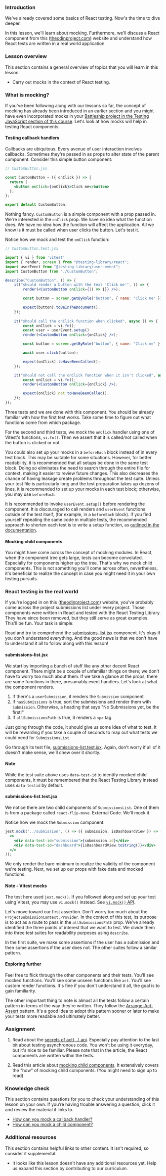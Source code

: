 ### Introduction

We've already covered some basics of React testing. Now's the time to dive deeper.

In this lesson, we'll learn about mocking. Furthermore, we'll discuss a React component from this ([theodinproject.com](https://theodinproject.com)) website and understand how React tests are written in a real world application.

### Lesson overview

This section contains a general overview of topics that you will learn in this lesson.

- Carry out mocks in the context of React testing.

### What is mocking?

If you've been following along with our lessons so far, the concept of mocking has already been introduced in an earlier section and you might have even incorporated mocks in your [Battleship project in the Testing JavaScript section of this course](https://www.theodinproject.com/lessons/javascript-battleship). Let's look at how mocks will help in testing React components.

#### Testing callback handlers

Callbacks are ubiquitous. Every avenue of user interaction involves callbacks. Sometimes they're passed in as props to alter state of the parent component. Consider this simple button component:

~~~jsx
// CustomButton.jsx

const CustomButton = ({ onClick }) => {
  return (
    <button onClick={onClick}>Click me</button> 
  );
};

export default CustomButton;
~~~

Nothing fancy. `CustomButton` is a simple component with a prop passed in. We're interested in the `onClick` prop. We have no idea what the function does. We have no idea how the function will affect the application. All we know is it must be called when user clicks the button. Let's test it.

<span id="testing-callback-handlers">Notice how we mock and test the `onClick` function</span>:

~~~jsx
// CustomButton.test.jsx

import { vi } from 'vitest'
import { render, screen } from "@testing-library/react";
import userEvent from "@testing-library/user-event";
import CustomButton from "./CustomButton";

describe("CustomButton", () => {
    it("should render a button with the text 'Click me'", () => {
        render(<CustomButton onClick={() => {}} />);

        const button = screen.getByRole("button", { name: "Click me" });

        expect(button).toBeInTheDocument();
    });
  
    it("should call the onClick function when clicked", async () => {
        const onClick = vi.fn();
        const user = userEvent.setup()
        render(<CustomButton onClick={onClick} />);

        const button = screen.getByRole("button", { name: "Click me" });

        await user.click(button);

        expect(onClick).toHaveBeenCalled();
    });

    it("should not call the onClick function when it isn't clicked", async () => {
        const onClick = vi.fn();
        render(<CustomButton onClick={onClick} />);

        expect(onClick).not.toHaveBeenCalled();
    });
});
~~~

Three tests and we are done with this component. You should be already familiar with how the first test works. Take some time to figure out what functions come from which package.

For the second and third tests, we mock the `onClick` handler using one of Vitest's functions, `vi.fn()`. Then we assert that it is called/not called when the button is clicked or not. 

You could also set up your mocks in a `beforeEach` block instead of in every test block. This may be suitable for some situations. However, for better readability, it is recommended that all setups be done in the same test block.  Doing so eliminates the need to search through the entire file for context, making it easier to review future changes. This also decreases the chance of having leakage create problems throughout the test suite. Unless your test file is particularly long and the test preparation takes up dozens of lines, it is recommended to set up your mocks in each test block; otherwise, you may use `beforeEach`.

It is recommended to invoke `userEvent.setup()` before rendering the component. It is discouraged to call renders and `userEvent` functions outside of the test itself, (for example, in a `beforeEach` block). If you find yourself repeating the same code in multiple tests, the recommended approach to shorten each test is to write a setup function, as [outlined in the documentation](https://testing-library.com/docs/user-event/intro/#writing-tests-with-userevent).

#### Mocking child components

You might have come across the concept of mocking modules. In React, when the component tree gets large, tests can become convoluted. Especially for components higher up the tree. That's why we mock child components. This is not something you'll come across often, nevertheless, it's beneficial to realize the concept in case you might need it in your own testing pursuits.

### React testing in the real world

If you're logged in on this ([theodinproject.com](https://theodinproject.com)) website, you've probably come across the project submissions list under every project. Those components were written in React and tested with the React Testing Library. They have since been removed, but they still serve as great examples. This'll be fun. Your task is simple:

Read and try to comprehend the [submissions-list.jsx](https://github.com/TheOdinProject/theodinproject/blob/0886578d5b27a967e6bba2b31f212efe284d9413/app/javascript/components/project-submissions/components/submissions-list.jsx) component. It's okay if you don't understand everything. And the good news is that we don't have to understand it all to follow along with this lesson!

#### submissions-list.jsx

We start by importing a bunch of stuff like any other decent React component. There might be a couple of unfamiliar things on there; we don't have to worry too much about them. If we take a glance at the props, there are some functions in there, presumably event handlers. Let's look at what the component renders.

1. If there's a `userSubmission`, it renders the `Submission` component
2. If `hasSubmissions` is true, sort the submissions and render them with `Submission`. Otherwise, a heading that says "No Submissions yet, be the first!"
3. If  `allSubmissionsPath` is true, it renders a `<p>` tag.

Just going through the code, it should give us some idea of what to test. It will be rewarding if you take a couple of seconds to map out what tests we could need for `SubmissionsList`.

Go through its test file, [submissions-list.test.jsx](https://github.com/TheOdinProject/theodinproject/blob/0886578d5b27a967e6bba2b31f212efe284d9413/app/javascript/components/project-submissions/components/__tests__/submissions-list.test.jsx). Again, don't worry if all of it doesn't make sense, we'll chew over it shortly.

<div class="lesson-note" markdown="1">

#### Note

While the test suite above uses `data-test-id` to identify mocked child components, it must be remembered that the React Testing Library instead uses `data-testid` by default.

</div>

#### submissions-list.test.jsx

We notice there are two child components of `SubmissionsList`. One of them is from a package called `react-flip-move`. External Code. We'll mock it.

<span id="mock-child-component">Notice how we mock the `Submission` component</span>:

~~~jsx
jest.mock('../submission', () => ({ submission, isDashboardView }) => (
  <>
    <div data-test-id="submission">{submission.id}</div>
    <div data-test-id="dashboard">{isDashboardView.toString()}</div>
  </>
));
~~~

We only render the bare minimum to realize the validity of the component we're testing. Next, we set up our props with fake data and mocked functions.

<div class="lesson-note" markdown="1">

#### Note - Vitest mocks

The test here used `jest.mock()`. If you followed along and set up your test using Vitest, you may use `vi.mock()` instead. See [`vi.mock()` API](https://vitest.dev/api/vi.html#vi-mock).

</div>

Let's move toward our first assertion. Don't worry too much about the `ProjectSubmissionContext.Provider`. In the context of this test, its purpose is to act as a route to pass in the `allSubmissionsPath` prop. We've already identified the three points of interest that we want to test. We divide them into three test suites for readability purposes using `describe`.

In the first suite, we make some assertions if the user has a submission and then some assertions if the user does not. The other suites follow a similar pattern.

#### Exploring further

Feel free to flick through the other components and their tests. You'll see mocked functions. You'll see some unseen functions like `act`. You'll see custom render functions. It's fine if you don't understand it all, the goal is to gain familiarity.

The other important thing to note is almost all the tests follow a certain pattern in terms of the way they're written. They follow the [Arrange-Act-Assert](http://wiki.c2.com/?ArrangeActAssert) pattern. It's a good idea to adopt this pattern sooner or later to make your tests more readable and ultimately better.

### Assignment

<div class="lesson-content__panel" markdown="1">

1. Read about the [secrets of act(...) api](https://github.com/mrdulin/react-act-examples/blob/master/sync.md). Especially pay attention to the last bit about testing asynchronous code. You won't be using it everyday, but it's nice to be familiar. Please note that in the article, the React components are written within the tests.

2. Read this article about [mocking child components](https://medium.com/@taylormclean15/jest-testing-mocking-child-components-to-make-your-unit-tests-more-concise-18691ef6a0c2). It extensively covers the "how" of mocking child components. (You might need to sign up to read)

</div>

### Knowledge check

This section contains questions for you to check your understanding of this lesson on your own. If you’re having trouble answering a question, click it and review the material it links to.

* [How can you mock a callback handler?](#testing-callback-handlers)
* [How can you mock a child component?](#mock-child-component)

### Additional resources

This section contains helpful links to other content. It isn't required, so consider it supplemental.

* It looks like this lesson doesn't have any additional resources yet. Help us expand this section by contributing to our curriculum.
